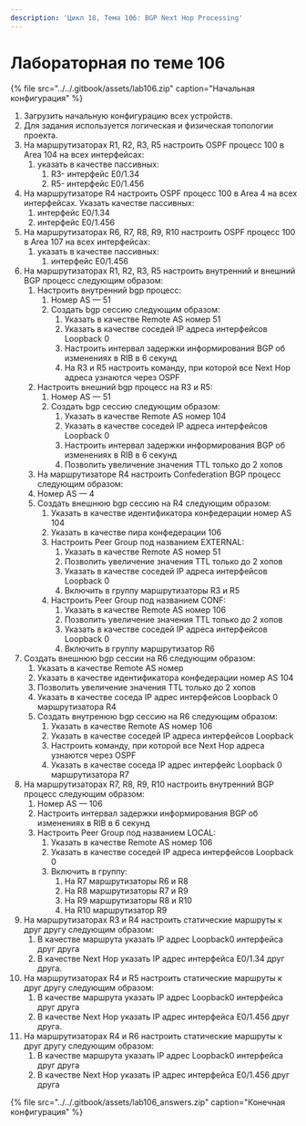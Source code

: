 ```yaml
---
description: 'Цикл 18, Тема 106: BGP Next Hop Processing'
---
```


# Лабораторная по теме 106

{% file src="../../.gitbook/assets/lab106.zip" caption="Начальная конфигурация" %}

1. Загрузить начальную конфигурацию всех устройств.
2. Для задания используется логическая и физическая топологии проекта.
3. На маршрутизаторах R1, R2, R3, R5 настроить OSPF процесс 100 в Аrea 104 на всех интерфейсах:
   1. указать в качестве пассивных:
      1. R3- интерфейс E0/1.34
      2. R5- интерфейс E0/1.456
4. На маршрутизаторе R4 настроить OSPF процесс 100 в Аrea 4 на всех интерфейсах. Указать качестве пассивных:
   1. интерфейс E0/1.34
   2. интерфейс E0/1.456
5. На маршрутизаторах R6, R7, R8, R9, R10 настроить OSPF процесс 100 в Аrea 107 на всех интерфейсах:
   1. указать в качестве пассивных:
      1. интерфейс E0/1.456
6. На маршрутизаторах R1, R2, R3, R5 настроить внутренний и внешний BGP процесс следующим образом:
   1. Настроить внутренний bgp процесс:
      1. Номер AS — 51
      2. Создать bgp сессию следующим образом:
         1. Указать в качестве Remote AS номер 51
         2. Указать в качестве соседей IP адреса интерфейсов Loopback 0
         3. Настроить интервал задержки информирования BGP об изменениях в RIB в 6 секунд
         4. На R3 и R5 настроить команду, при которой все Next Hop адреса узнаются через OSPF
   2. Настроить внешний bgp процесс на R3 и R5:
      1. Номер AS — 51
      2. Создать bgp сессию следующим образом:
         1. Указать в качестве Remote AS номер 104
         2. Указать в качестве соседей IP адреса интерфейсов Loopback 0
         3. Настроить интервал задержки информирования BGP об изменениях в RIB в 6 секунд
         4. Позволить увеличение значения TTL только до 2 хопов
   3. На маршрутизаторе R4 настроить Confederation BGP процесс следующим образом:
   4. Номер AS — 4
   5. Создать внешнюю bgp сессию на R4 следующим образом:
      1. Указать в качестве идентификатора конфедерации номер AS 104
      2. Указать в качестве пира конфедерации 106
      3. Настроить Peer Group под названием EXTERNAL:
         1. Указать в качестве Remote AS номер 51
         2. Позволить увеличение значения TTL только до 2 хопов
         3. Указать в качестве соседей IP адреса интерфейсов Loopback 0
         4. Включить в группу маршрутизаторы R3 и R5
      4. Настроить Peer Group под названием CONF:
         1. Указать в качестве Remote AS номер 106
         2. Позволить увеличение значения TTL только до 2 хопов
         3. Указать в качестве соседей IP адреса интерфейсов Loopback 0
         4. Включить в группу маршрутизатор R6
7. Создать внешнюю bgp сессии на R6 следующим образом:
   1. Указать в качестве Remote AS номер
   2. Указать в качестве идентификатора конфедерации номер AS 104
   3. Позволить увеличение значения TTL только до 2 хопов
   4. Указать в качестве соседа IP адрес интерфейсов Loopback 0 маршрутизатора R4
   5. Создать внутренюю bgp сессию на R6 следующим образом:
      1. Указать в качестве Remote AS номер 106
      2. Указать в качестве соседей IP адреса интерфейсов Loopback
      3. Настроить команду, при которой все Next Hop адреса узнаются через OSPF
      4. Указать в качестве соседа IP адрес интерфейс Loopback 0 маршрутизатора R7
8. На маршрутизаторах R7, R8, R9, R10 настроить внутренний BGP процесс следующим образом:
   1. Номер AS — 106
   2. Настроить интервал задержки информирования BGP об изменениях в RIB в 6 секунд
   3. Настроить Peer Group под названием LOCAL:
      1. Указать в качестве Remote AS номер 106
      2. Указать в качестве соседей IP адреса интерфейсов Loopback 0
      3. Включить в группу:
         1. На R7 маршрутизаторы R6 и R8
         2. На R8 маршрутизаторы R7 и R9
         3. На R9 маршрутизаторы R8 и R10
         4. На R10 маршрутизатор R9
9. На маршрутизаторах R3 и R4 настроить статические маршруты к друг другу следующим образом:
   1. В качестве маршрута указать IP адрес Loopback0 интерфейса друг друга
   2. В качестве Next Hop указать IP адрес интерфейса E0/1.34 друг друга.
10. На маршрутизаторах R4 и R5 настроить статические маршруты к друг другу следующим образом:
    1. В качестве маршрута указать IP адрес Loopback0 интерфейса друг друга
    2. В качестве Next Hop указать IP адрес интерфейса E0/1.456 друг друга.
11. На маршрутизаторах R4 и R6 настроить статические маршруты к друг другу следующим образом:
    1. В качестве маршрута указать IP адрес Loopback0 интерфейса друг друга
    2. В качестве Next Hop указать IP адрес интерфейса E0/1.456 друг друга

{% file src="../../.gitbook/assets/lab106\_answers.zip" caption="Конечная конфигурация" %}

